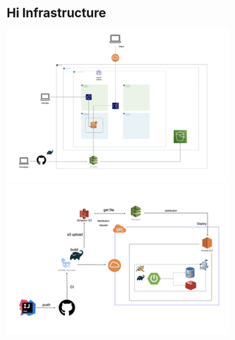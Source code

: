 # Hi Infrastructure

![](architecture/hi_architecture1.png)
![](architecture/hi_architecture2.png)

